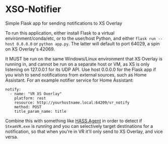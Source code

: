 # XSO-Notifier
Simple Flask app for sending notifications to XS Overlay

To run this application, either install Flask to a virtual environment/conda/etc, or to the user/host Python, and either `flask run --host 0.0.0.0` or `python app.py`. The latter will default to port 64029, a spin on XS Overlay's 42069.

It MUST be run on the same Windows/Linux environment that XS Overlay is running in, and cannot be run on a separate host or VM, as XS is only listening on 127.0.0.1 for its UDP API. Use host 0.0.0.0 for the Flask app if you wish to send notifications from external sources, such as Home Assistant. For an example notifier service for Home Assistant:

```
notify:
  - name: "VR XS Overlay"
    platform: rest
    resource: http://yourhostname.local:64209/vr_notify
    method: POST
    title_param_name: title
```

Combine this with something like [HASS.Agent](https://github.com/LAB02-Research/HASS.Agent) in order to detect if `SteamVR.exe` is running and you can selectively target destinations for a notification, so that when you're in VR it'll only send to XS Overlay, and vice versa.